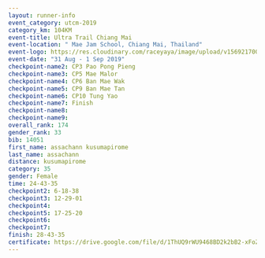 ```yaml
---
layout: runner-info 
event_category: utcm-2019 
category_km: 104KM 
event-title: Ultra Trail Chiang Mai 
event-location: " Mae Jam School, Chiang Mai, Thailand" 
event-logo: https://res.cloudinary.com/raceyaya/image/upload/v1569217001/logo/ultra-trail-chiangmai_ay7efp.jpg 
event-date: "31 Aug - 1 Sep 2019" 
checkpoint-name2: CP3 Pao Pong Pieng 
checkpoint-name3: CP5 Mae Malor 
checkpoint-name4: CP6 Ban Mae Wak  
checkpoint-name5: CP9 Ban Mae Tan 
checkpoint-name6: CP10 Tung Yao 
checkpoint-name7: Finish 
checkpoint-name8: 
checkpoint-name9: 
overall_rank: 174
gender_rank: 33
bib: 14051
first_name: assachann kusumapirome
last_name: assachann
distance: kusumapirome
category: 35
gender: Female
time: 24-43-35
checkpoint2: 6-18-38
checkpoint3: 12-29-01
checkpoint4: 
checkpoint5: 17-25-20
checkpoint6: 
checkpoint7: 
finish: 28-43-35
certificate: https://drive.google.com/file/d/1ThUQ9rWU9468BD2k2bB2-xFoZmJvbG_M/view?usp=sharing
---
```

